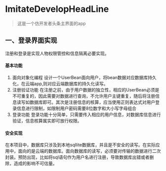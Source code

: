 # ImitateDevelopHeadLine
> 这是一个仿开发者头条主界面的app

## 一、登录界面实现

注册和登录是实现人物权限管控和信息隔离必要实现。
#### 基本功能
1. 面向对象化编程
设计一个UserBean面向用户，将bean数据对应数据库持久化，在云端app,则对应云端数据库的持久化读写。
2. 注册验证功能
在注册之前，由于用户数据的独立性，相应的UserBean必须是不可重复的，因此需要对数据进行查询，不允许用户主键重复，随后将注册信息读写如数据库即可。其次是注册信息的核算，应当使用正则表达式对用户登录信息进行限制，如限制用户密码需要8位数字和大小写字母组合
3. 登录功能
登录功能十分简单，只需要传入相应的用户信息，对数据库信息进行验证，信息核算属实即可放行权限。
#### 安全实现
在本项目中，数据库只涉及到本地sqllite数据库，并且是不安全的读写。在实际应用中，面向的是云端的数据库。面向数据库的读写，必须要对传输的数据进行二次封装。预防出现，比如将sql语句作为用户名进行注册，导致数据库出错或者删除，造成的影响不可估量。



